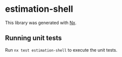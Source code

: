 # estimation-shell

This library was generated with [Nx](https://nx.dev).

## Running unit tests

Run `nx test estimation-shell` to execute the unit tests.
